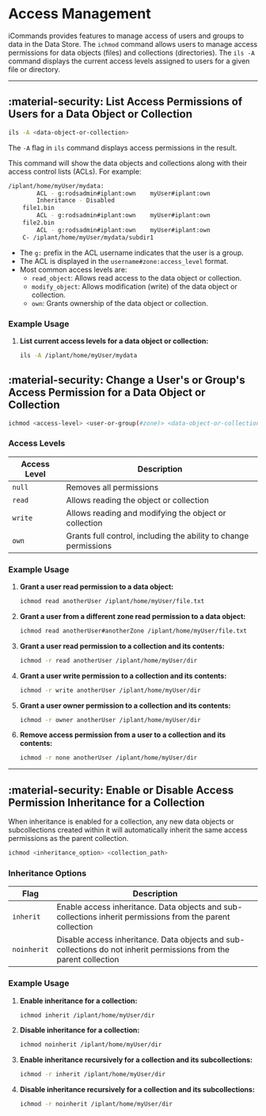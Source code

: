 # Access Management

iCommands provides features to manage access of users and groups to data in the Data Store. The `ichmod` command allows users to manage access permissions for data objects (files) and collections (directories). The `ils -A` command displays the current access levels assigned to users for a given file or directory.

---

## :material-security: List Access Permissions of Users for a Data Object or Collection

```sh
ils -A <data-object-or-collection>
```

The `-A` flag in `ils` command displays access permissions in the result.

This command will show the data objects and collections along with their access control lists (ACLs). For example:

```sh
/iplant/home/myUser/mydata:
        ACL - g:rodsadmin#iplant:own	myUser#iplant:own
        Inheritance - Disabled
    file1.bin
        ACL - g:rodsadmin#iplant:own	myUser#iplant:own
    file2.bin
        ACL - g:rodsadmin#iplant:own	myUser#iplant:own
    C- /iplant/home/myUser/mydata/subdir1
```

- The `g:` prefix in the ACL username indicates that the user is a group.
- The ACL is displayed in the `username#zone:access_level` format.
- Most common access levels are:
    - `read_object`: Allows read access to the data object or collection.
    - `modify_object`: Allows modification (write) of the data object or collection.
    - `own`: Grants ownership of the data object or collection.

### Example Usage

1. **List current access levels for a data object or collection:**
    ```sh
    ils -A /iplant/home/myUser/mydata
    ```

## :material-security: Change a User's or Group's Access Permission for a Data Object or Collection

```sh
ichmod <access-level> <user-or-group(#zone)> <data-object-or-collection>
```

### Access Levels

| Access Level | Description |
|-------------|-------------|
| `null` | Removes all permissions |
| `read` | Allows reading the object or collection |
| `write` | Allows reading and modifying the object or collection |
| `own` | Grants full control, including the ability to change permissions |

### Example Usage

1. **Grant a user read permission to a data object:**
    ```sh
    ichmod read anotherUser /iplant/home/myUser/file.txt
    ```

2. **Grant a user from a different zone read permission to a data object:**
    ```sh
    ichmod read anotherUser#anotherZone /iplant/home/myUser/file.txt
    ```

3. **Grant a user read permission to a collection and its contents:**
    ```sh
    ichmod -r read anotherUser /iplant/home/myUser/dir
    ```

4. **Grant a user write permission to a collection and its contents:**
    ```sh
    ichmod -r write anotherUser /iplant/home/myUser/dir
    ```

5. **Grant a user owner permission to a collection and its contents:**
    ```sh
    ichmod -r owner anotherUser /iplant/home/myUser/dir
    ```

6. **Remove access permission from a user to a collection and its contents:**
    ```sh
    ichmod -r none anotherUser /iplant/home/myUser/dir
    ```

---

## :material-security: Enable or Disable Access Permission Inheritance for a Collection

When inheritance is enabled for a collection, any new data objects or subcollections created within it will automatically inherit the same access permissions as the parent collection.

```sh
ichmod <inheritance_option> <collection_path>
```

### Inheritance Options

| Flag | Description |
|------|-------------|
| `inherit` | Enable access inheritance. Data objects and sub-collections inherit permissions from the parent collection |
| `noinherit` | Disable access inheritance. Data objects and sub-collections do not inherit permissions from the parent collection |

### Example Usage

1. **Enable inheritance for a collection:**
    ```sh
    ichmod inherit /iplant/home/myUser/dir
    ```

2. **Disable inheritance for a collection:**
    ```sh
    ichmod noinherit /iplant/home/myUser/dir
    ```

3. **Enable inheritance recursively for a collection and its subcollections:**
    ```sh
    ichmod -r inherit /iplant/home/myUser/dir
    ```

4. **Disable inheritance recursively for a collection and its subcollections:**
    ```sh
    ichmod -r noinherit /iplant/home/myUser/dir
    ```
